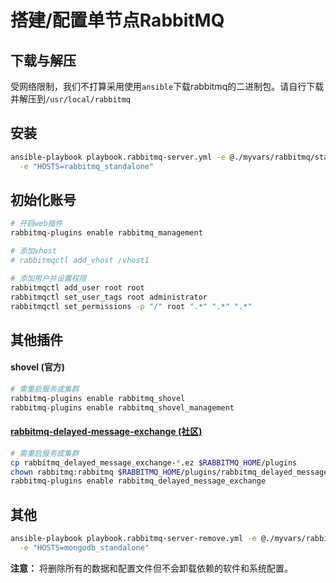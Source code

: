 # 搭建/配置单节点RabbitMQ

## 下载与解压

受网络限制，我们不打算采用使用`ansible`下载rabbitmq的二进制包。请自行下载并解压到`/usr/local/rabbitmq`

## 安装

```bash
ansible-playbook playbook.rabbitmq-server.yml -e @./myvars/rabbitmq/standalone.yml \
  -e "HOSTS=rabbitmq_standalone"
```

## 初始化账号

```bash
# 开启web插件
rabbitmq-plugins enable rabbitmq_management

# 添加vhost
# rabbitmqctl add_vhost /vhost1

# 添加用户并设置权限
rabbitmqctl add_user root root
rabbitmqctl set_user_tags root administrator
rabbitmqctl set_permissions -p "/" root ".*" ".*" ".*"
```

## 其他插件

#### shovel (官方)

```bash
# 需重启服务或集群
rabbitmq-plugins enable rabbitmq_shovel
rabbitmq-plugins enable rabbitmq_shovel_management
```

#### [rabbitmq-delayed-message-exchange (社区)](https://github.com/rabbitmq/rabbitmq-delayed-message-exchange)

```bash
# 需重启服务或集群
cp rabbitmq_delayed_message_exchange-*.ez $RABBITMQ_HOME/plugins
chown rabbitmq:rabbitmq $RABBITMQ_HOME/plugins/rabbitmq_delayed_message_exchange-*.ez
rabbitmq-plugins enable rabbitmq_delayed_message_exchange
```

## 其他

```bash
ansible-playbook playbook.rabbitmq-server-remove.yml -e @./myvars/rabbitmq/standalone.yml \
  -e "HOSTS=mongodb_standalone"
```

**注意：** 将删除所有的数据和配置文件但不会卸载依赖的软件和系统配置。
